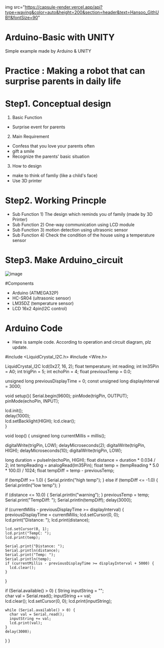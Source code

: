 img src="https://capsule-render.vercel.app/api?type=waving&color=auto&height=200&section=header&text=Hansoo_GithUB!!&fontSize=90"

# Arduino-Basic with UNITY

Simple example made by Arduino & UNITY 

# Practice : Making a robot that can surprise parents in daily life

# Step1. Conceptual design

1. Basic Function
- Surprise event for parents

2. Main Requirement
- Confess that you love your parents often
- gift a smile
- Recognize the parents' basic situation

3. How to design
- make to think of famliy (like a child's face)
- Use 3D printer

# Step2. Working Princple

- Sub Function 1) The design which reminds you of family (made by 3D Printer)
- Sub Function 2) One-way communication using LCD module
- Sub Function 3) motion detection using ultrasonic sensor
- Sub Function 4) Check the condition of the house using a temperature sensor

# Step3. Make Arduino_circuit
![image](https://github.com/hansoo1/Arduino-Basic-with-UNITY/assets/107674388/d7c114e2-495d-4e60-a727-4d4e1710c62a)

#Components
- Arduino (ATMEGA32P)
- HC-SR04 (ultrasonic sensor)
- LM35DZ (temperature sensor)
- LCD 16x2 4pin(I2C control)


# Arduino Code 
- Here is sample code. According to operation and circuit diagram, plz update.

#include <LiquidCrystal_I2C.h>
#include <Wire.h>

  LiquidCrystal_I2C lcd(0x27, 16, 2);
  float temperature;
  int reading;
  int lm35Pin = A0;
  int trigPin = 5;
  int echoPin = 4;
  float previousTemp = 0.0;

  unsigned long previousDisplayTime = 0;
  const unsigned long displayInterval = 3000;

  void setup(){
  Serial.begin(9600);
  pinMode(trigPin, OUTPUT);
  pinMode(echoPin, INPUT);

  lcd.init();          
  delay(1000);         
  lcd.setBacklight(HIGH); 
  lcd.clear();        
  }

  void loop()
  {
  unsigned long currentMillis = millis();
  
  digitalWrite(trigPin, LOW);
  delayMicroseconds(2);
  digitalWrite(trigPin, HIGH);
  delayMicroseconds(10);
  digitalWrite(trigPin, LOW);

  long duration = pulseIn(echoPin, HIGH);
  float distance = duration * 0.034 / 2;
  int tempReading = analogRead(lm35Pin);
  float temp = (tempReading * 5.0 * 100.0) / 1024;
  float tempDiff = temp - previousTemp;  
  

  if (tempDiff >= 1.0) {
    Serial.println("high temp");
  } else if (tempDiff <= -1.0) {
    Serial.println("low temp");
  }

 
  if (distance <= 10.0) {
    Serial.println("warning");
  }
  previousTemp = temp;  
  Serial.print("TempDiff: ");
  Serial.println(tempDiff);
  delay(3000); 
    
  if (currentMillis - previousDisplayTime >= displayInterval) {
    previousDisplayTime = currentMillis;
    lcd.setCursor(0, 0);
    lcd.print("Distance: ");
    lcd.print(distance);

    lcd.setCursor(0, 1);
    lcd.print("TempC: ");
    lcd.print(temp);

    Serial.print("Distance: ");
    Serial.println(distance);
    Serial.print("Temp: ");
    Serial.println(temp);
    if (currentMillis - previousDisplayTime >= displayInterval + 5000) {
      lcd.clear();
    }
  }
  
  if (Serial.available() > 0) {
    String inputString = "";  
    char val = Serial.read();
    inputString += val;  
    lcd.clear();
    lcd.setCursor(0, 0);
    lcd.print(inputString);
    
    while (Serial.available() > 0) {
      char val = Serial.read();
      inputString += val;
      lcd.print(val);
    }
    delay(3000);
  }
}
